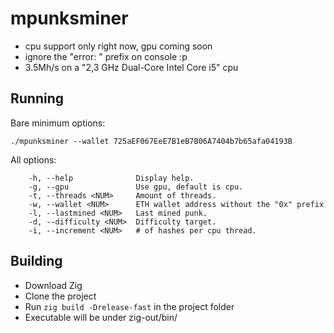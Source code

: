 # mpunksminer

- cpu support only right now, gpu coming soon
- ignore the "error: " prefix on console :p
- 3.5Mh/s on a "2,3 GHz Dual-Core Intel Core i5" cpu

## Running

Bare minimum options:

```
./mpunksminer --wallet 725aEF067EeE7B1eB7B06A7404b7b65afa04193B
```

All options:

```
	-h, --help            	Display help.
	-g, --gpu             	Use gpu, default is cpu.
	-t, --threads <NUM>   	Amount of threads.
	-w, --wallet <NUM>    	ETH wallet address without the "0x" prefix
	-l, --lastmined <NUM> 	Last mined punk.
	-d, --difficulty <NUM>	Difficulty target.
	-i, --increment <NUM> 	# of hashes per cpu thread.
```


## Building
- Download Zig
- Clone the project
- Run `zig build -Drelease-fast` in the project folder
- Executable will be under zig-out/bin/
